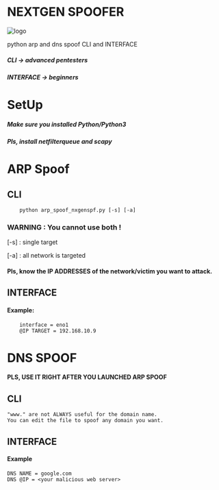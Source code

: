 # NEXTGEN SPOOFER
![logo](https://user-images.githubusercontent.com/61053314/132832369-540ded53-8aff-4ea7-bcd6-70dbe7109c1a.png)

python arp and dns spoof CLI and INTERFACE
##### CLI -> advanced pentesters
##### INTERFACE -> beginners

# SetUp
##### Make sure you installed Python/Python3
##### Pls, install netfilterqueue and scapy

# ARP Spoof
## CLI
		python arp_spoof_nxgenspf.py [-s] [-a]
    
### WARNING : You cannot use both !
[-s] : single target

[-a] : all network is targeted


#### Pls, know the IP ADDRESSES of the network/victim you want to attack.


## INTERFACE
#### Example:
		interface = eno1
		@IP TARGET = 192.168.10.9
		
		
# DNS SPOOF
#### PLS, USE IT RIGHT AFTER YOU LAUNCHED ARP SPOOF
## CLI
	"www." are not ALWAYS useful for the domain name.
	You can edit the file to spoof any domain you want.
## INTERFACE
#### Example
	DNS NAME = google.com
	DNS @IP = <your malicious web server> 


	






